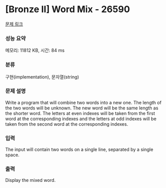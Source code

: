 # [Bronze II] Word Mix - 26590 

[문제 링크](https://www.acmicpc.net/problem/26590) 

### 성능 요약

메모리: 11812 KB, 시간: 84 ms

### 분류

구현(implementation), 문자열(string)

### 문제 설명

<p>Write a program that will combine two words into a new one. The length of the two words will be unknown. The new word will be the same length as the shorter word. The letters at even indexes will be taken from the first word at the corresponding indexes and the letters at odd indexes will be taken from the second word at the corresponding indexes.</p>

### 입력 

 <p>The input will contain two words on a single line, separated by a single space.</p>

### 출력 

 <p>Display the mixed word.</p>

